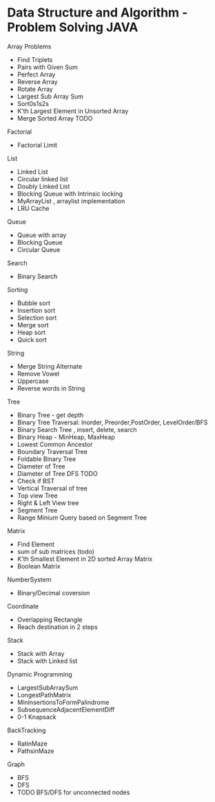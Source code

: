 # Data Structure and Algorithm -Problem Solving  JAVA

Array Problems
- Find Triplets
- Pairs with Given Sum
- Perfect Array
- Reverse Array
- Rotate Array
- Largest Sub Array Sum
- Sort0s1s2s
- K’th Largest Element in Unsorted Array
- Merge Sorted Array TODO

Factorial
- Factorial Limit


List
- Linked List
- Circular linked list
- Doubly Linked List
- Blocking Queue with Intrinsic locking
- MyArrayList , arraylist implementation
- LRU Cache

Queue
- Queue with array
- Blocking Queue
- Circular Queue

Search
- Binary Search

Sorting 
- Bubble sort
- Insertion sort
- Selection sort
- Merge sort
- Heap sort
- Quick sort

String
- Merge String Alternate
- Remove Vowel
- Uppercase
- Reverse words in String

Tree
- Binary Tree - get depth
- Binary Tree Traversal: Inorder, Preorder,PostOrder, LevelOrder/BFS
- Binary Search Tree , insert, delete, search
- Binary Heap - MinHeap, MaxHeap
- Lowest Common Ancestor
- Boundary Traversal Tree
- Foldable Binary Tree
- Diameter of Tree
- Diameter of Tree DFS TODO
- Check if BST
- Vertical Traversal of tree
- Top view Tree
- Right & Left View tree
- Segment Tree
- Range Minium Query based on Segment Tree

Matrix
- Find Element
- sum of sub matrices (todo)
- K’th Smallest Element in  2D sorted Array Matrix
- Boolean Matrix

NumberSystem
- Binary/Decimal coversion

Coordinate
- Overlapping Rectangle
- Reach destination in 2 steps

Stack
- Stack with Array
- Stack with Linked list

Dynamic Programming
- LargestSubArraySum
- LongestPathMatrix
- MinInsertionsToFormPalindrome
- SubsequenceAdjacentElementDiff
- 0-1 Knapsack

BackTracking
- RatinMaze
- PathsinMaze

Graph
- BFS
- DFS
- TODO BFS/DFS for unconnected nodes








